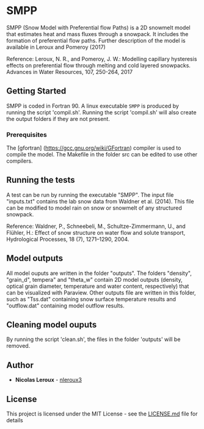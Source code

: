 # SMPP

SMPP (Snow Model with Preferential flow Paths) is a 2D snowmelt model that estimates heat and mass fluxes through a snowpack. 
It includes the formation of preferential flow paths.
Further description of the model is available in Leroux and Pomeroy (2017)


Reference:
Leroux, N. R., and Pomeroy, J. W.: Modelling capillary hysteresis effects on preferential flow through melting and cold layered snowpacks. Advances in Water Resources, 107, 250-264, 2017

## Getting Started

SMPP is coded in Fortran 90. A linux executable `SMPP` is produced by running the script 'compil.sh'. 
Running the script 'compil.sh' will also create the output folders if they are not present.

### Prerequisites

The [gfortran] (https://gcc.gnu.org/wiki/GFortran) compiler is used to compile the model.
The Makefile in the folder src can be edited to use other compilers. 

## Running the tests

A test can be run by running the executable "SMPP". 
The input file "inputs.txt" contains the lab snow data from Waldner et al. (2014).
This file can be modified to model rain on snow or snowmelt of any structured snowpack.

Reference: Waldner, P., Schneebeli, M., Schultze-Zimmermann, U., and Flühler, H.: Effect of snow structure on water flow and solute transport, Hydrological Processes, 18 (7), 1271–1290, 2004.

## Model outputs

All model ouputs are written in the folder "outputs".
The folders "density", "grain_d", tempera" and "theta_w" contain 2D model outputs (density, optical grain diameter, temperature and water content, respectively) that can be visualized with Paraview.
Other outputs file are written in this folder, such as "Tss.dat" containing snow surface temperature results and "outflow.dat" containing model outflow results.

## Cleaning model ouputs

By running the script 'clean.sh', the files in the folder 'outputs' will be removed.

## Author

* **Nicolas Leroux** - [nleroux3](https://github.com/nleroux3)

## License

This project is licensed under the MIT License - see the [LICENSE.md](LICENSE.md) file for details


